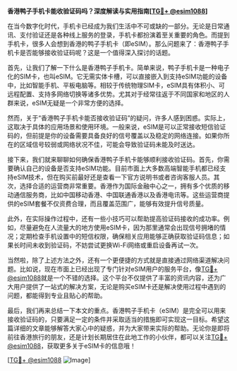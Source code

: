**香港鸭子手机卡能收验证码吗？深度解读与实用指南[[TG💪+ @esim1088](https://t.me/s/esim1088)]**

在当今数字化时代，手机卡已经成为我们生活中不可或缺的一部分。无论是日常通讯、支付验证还是各种线上服务的登录，手机卡都扮演着至关重要的角色。而提到手机卡，很多人会想到香港的鸭子手机卡（即eSIM）。那么问题来了：香港鸭子手机卡是否能够接收验证码呢？这是一个值得深入探讨的话题。

首先，让我们了解一下什么是香港鸭子手机卡。简单来说，鸭子手机卡是一种电子化的SIM卡，也叫eSIM。它无需实体卡槽，可以直接嵌入到支持eSIM功能的设备中，比如智能手机、平板电脑等。相较于传统物理SIM卡，eSIM具有体积小、可远程配置、支持多网络切换等诸多优势。尤其对于经常往返于不同国家和地区的人群来说，eSIM无疑是一个非常方便的选择。

然而，关于“香港鸭子手机卡能否接收验证码”的疑问，许多人感到困惑。实际上，这取决于具体的应用场景和使用环境。一般来说，eSIM是可以正常接收短信验证码的，但前提是你的设备需要具备良好的信号覆盖以及稳定的网络连接。如果你所在的区域信号较弱或网络状况不佳，可能会导致验证码未能及时送达。

接下来，我们就来聊聊如何确保香港鸭子手机卡能够顺利接收验证码。首先，你需要确认自己的设备是否支持eSIM功能。目前市面上大多数高端智能手机都已经支持eSIM技术，但在购买前最好还是查看一下官方说明书或者咨询客服人员。其次，选择合适的运营商非常重要。香港作为国际金融中心之一，拥有多个优质的移动通信服务商，比如中国移动香港、中国联通香港以及香港电讯等。这些运营商提供的eSIM套餐不仅资费合理，而且覆盖范围广，能够有效提升信号质量。

此外，在实际操作过程中，还有一些小技巧可以帮助提高验证码接收的成功率。例如，尽量避免在人流量大的地方使用eSIM卡，因为那里通常会出现信号拥堵的情况；定期检查手机设置中的短信权限，确保相关应用能够正确获取验证码信息；如果长时间未收到验证码，不妨尝试更换Wi-Fi网络或重启设备再试一次。

当然啦，除了上述方法之外，还有一个更便捷的方式就是直接通过网络渠道解决问题。比如说，现在市面上已经出现了专门针对eSIM用户的服务平台，像[TG💪+ @esim1088](https://t.me/s/esim1088)就是一个不错的选择。这个平台不仅提供了丰富的资讯内容，还为广大用户提供了一站式的解决方案，无论是购买eSIM卡还是解决使用过程中遇到的问题，都能得到专业且贴心的帮助。

最后，我们再来总结一下本文的重点。香港鸭子手机卡（eSIM）是完全可以用来接收验证码的，只要满足一定的条件并采取适当的措施即可实现这一目标。希望这篇详细的文章能够解答大家心中的疑惑，并为大家带来实际的帮助。无论你是即将前往香港旅行的朋友，还是计划长期居住在此地工作的小伙伴，都可以关注[TG💪+ @esim1088](https://t.me/s/esim1088)，获取更多关于eSIM卡的信息哦！

[[TG💪+ @esim1088](https://t.me/s/esim1088) ![Image](https://i.postimg.cc/4NQfJmqS/Snipaste-2025-05-13-00-14-12.png)]